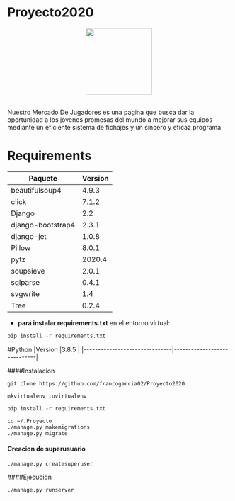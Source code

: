 # Proyecto2020

<p align="center">
  <img src="/home/franco/Documentos/django/Proyecto/Proyecto2020/Proyecto/static/logo1.png" width="150">
  <br />
  <br />
  
  
Nuestro Mercado De Jugadores es una pagina que busca dar la oportunidad a los jóvenes promesas del mundo a mejorar sus equipos mediante un eficiente sistema de fichajes y un sincero y eficaz programa 

# Requirements
|Paquete                          |Version                        |
|-------------------------------|-----------------------------|
beautifulsoup4 |4.9.3|
click |7.1.2|
Django |2.2|
django-bootstrap4 |2.3.1|
django-jet |1.0.8|
Pillow |8.0.1|
pytz |2020.4|
soupsieve |2.0.1|
sqlparse |0.4.1|
svgwrite |1.4|
Tree |0.2.4|

* **para instalar requirements.txt** en el entorno virtual:
```bash
pip install -r requirements.txt
```

#Python
|Version                          |3.8.5                        |
|-------------------------------|-----------------------------|


####Instalacion
```
git clone https://github.com/francogarcia02/Proyecto2020

mkvirtualenv tuvirtualenv

pip install -r requirements.txt

cd ~/.Proyecto
./manage.py makemigrations
./manage.py migrate
```

#### Creacion de superusuario

```
./manage.py createsuperuser
```

####Ejecucion
```
./manage.py runserver
```